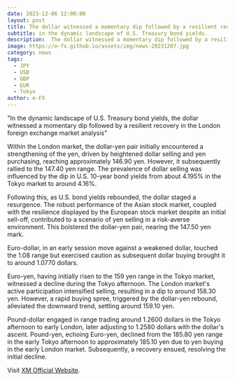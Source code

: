 ```yaml
---
date: 2023-12-06 12:00:00
layout: post
title: The dollar witnessed a momentary dip followed by a resilient recovery in the London foreign exchange market analysis
subtitle: in the dynamic landscape of U.S. Treasury bond yields.
description:  The dollar witnessed a momentary dip followed by a resilient recovery in the London foreign exchange market analysis, in the dynamic landscape of U.S. Treasury bond yields.
image: https://e-fx.github.io/assets/img/news-20231207.jpg
category: news
tags:
  - JPY
  - USD
  - GBP
  - EUR
  - Tokyo
author: e-FX
---
```


"In the dynamic landscape of U.S. Treasury bond yields, the dollar witnessed a momentary dip followed by a resilient recovery in the London foreign exchange market analysis"

Within the London market, the dollar-yen pair initially encountered a strengthening of the yen, driven by heightened dollar selling and yen purchasing, reaching approximately 146.90 yen. However, it subsequently rallied to the 147.40 yen range. The prevalence of dollar selling was influenced by the dip in U.S. 10-year bond yields from about 4.195% in the Tokyo market to around 4.16%.

Following this, as U.S. bond yields rebounded, the dollar staged a resurgence. The robust performance of the Asian stock market, coupled with the resilience displayed by the European stock market despite an initial sell-off, contributed to a scenario of yen selling in a risk-averse environment. This bolstered the dollar-yen pair, nearing the 147.50 yen mark.

Euro-dollar, in an early session move against a weakened dollar, touched the 1.08 range but exercised caution as subsequent dollar buying brought it to around 1.0770 dollars.

Euro-yen, having initially risen to the 159 yen range in the Tokyo market, witnessed a decline during the Tokyo afternoon. The London market's active participation intensified selling, resulting in a dip to around 158.30 yen. However, a rapid buying spree, triggered by the dollar-yen rebound, alleviated the downward trend, settling around 159.10 yen.

Pound-dollar engaged in range trading around 1.2600 dollars in the Tokyo afternoon to early London, later adjusting to 1.2580 dollars with the dollar's ascent. Pound-yen, echoing Euro-yen, declined from the 185.80 yen range in the early Tokyo afternoon to approximately 185.10 yen due to yen buying in the early London market. Subsequently, a recovery ensued, resolving the initial decline.

Visit [XM Official Website](https://clicks.pipaffiliates.com/c?c=550036&l=en&p=0).
